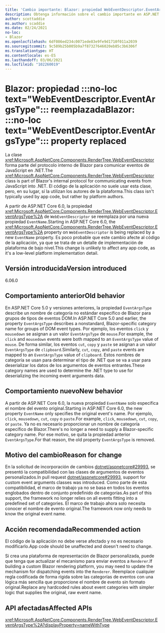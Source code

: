 ```yaml
---
title: 'Cambio importante: Blazor: propiedad WebEventDescriptor.EventArgsType reemplazada'
description: Obtenga información sobre el cambio importante en ASP.NET Core 6.0 en el que la propiedad WebEventDescriptor.EventArgsType se reemplaza por la propiedad EventName.
author: scottaddie
ms.author: scaddie
ms.date: 02/24/2021
no-loc:
- Blazor
ms.openlocfilehash: 6df086ed234c0071ede83e9fe9d1710f011a2039
ms.sourcegitcommit: 9c589b25b005b9a7f87327646020eb85c3b6306f
ms.translationtype: HT
ms.contentlocale: es-ES
ms.lasthandoff: 03/06/2021
ms.locfileid: "102260019"
---
```

# <a name="blazor-no-loc-textwebeventdescriptoreventargstype-property-replaced"></a><span data-ttu-id="0fde4-103">Blazor: propiedad :::no-loc text="WebEventDescriptor.EventArgsType"::: reemplazada</span><span class="sxs-lookup"><span data-stu-id="0fde4-103">Blazor: :::no-loc text="WebEventDescriptor.EventArgsType"::: property replaced</span></span>

<span data-ttu-id="0fde4-104">La clase <xref:Microsoft.AspNetCore.Components.RenderTree.WebEventDescriptor> forma parte del protocolo interno de Blazor para comunicar eventos de JavaScript en .NET.</span><span class="sxs-lookup"><span data-stu-id="0fde4-104">The <xref:Microsoft.AspNetCore.Components.RenderTree.WebEventDescriptor> class is part of Blazor's internal protocol for communicating events from JavaScript into .NET.</span></span> <span data-ttu-id="0fde4-105">El código de la aplicación no suele usar esta clase, pero, en su lugar, sí la utilizan los autores de la plataforma.</span><span class="sxs-lookup"><span data-stu-id="0fde4-105">This class isn't typically used by app code, but rather by platform authors.</span></span>

<span data-ttu-id="0fde4-106">A partir de ASP.NET Core 6.0, la propiedad <xref:Microsoft.AspNetCore.Components.RenderTree.WebEventDescriptor.EventArgsType%2A> de `WebEventDescriptor` se reemplaza por una nueva propiedad `EventName`.</span><span class="sxs-lookup"><span data-stu-id="0fde4-106">Starting in ASP.NET Core 6.0, the <xref:Microsoft.AspNetCore.Components.RenderTree.WebEventDescriptor.EventArgsType%2A> property on `WebEventDescriptor` is being replaced by a new `EventName` property.</span></span> <span data-ttu-id="0fde4-107">Es poco probable que este cambio afecte al código de la aplicación, ya que se trata de un detalle de implementación de plataforma de bajo nivel.</span><span class="sxs-lookup"><span data-stu-id="0fde4-107">This change is unlikely to affect any app code, as it's a low-level platform implementation detail.</span></span>

## <a name="version-introduced"></a><span data-ttu-id="0fde4-108">Versión introducida</span><span class="sxs-lookup"><span data-stu-id="0fde4-108">Version introduced</span></span>

<span data-ttu-id="0fde4-109">6.0</span><span class="sxs-lookup"><span data-stu-id="0fde4-109">6.0</span></span>

## <a name="old-behavior"></a><span data-ttu-id="0fde4-110">Comportamiento anterior</span><span class="sxs-lookup"><span data-stu-id="0fde4-110">Old behavior</span></span>

<span data-ttu-id="0fde4-111">En ASP.NET Core 5.0 y versiones anteriores, la propiedad `EventArgsType` describe un nombre de categoría no estándar específico de Blazor para grupos de tipos de eventos DOM.</span><span class="sxs-lookup"><span data-stu-id="0fde4-111">In ASP.NET Core 5.0 and earlier, the property `EventArgsType` describes a nonstandard, Blazor-specific category name for groups of DOM event types.</span></span> <span data-ttu-id="0fde4-112">Por ejemplo, los eventos `click` y `mousedown` se asignan a un valor `EventArgsType` de `mouse`.</span><span class="sxs-lookup"><span data-stu-id="0fde4-112">For example, the `click` and `mousedown` events were both mapped to an `EventArgsType` value of `mouse`.</span></span> <span data-ttu-id="0fde4-113">De forma similar, los eventos `cut`, `copy` y `paste` se asignan a un valor `EventArgsType` de `clipboard`.</span><span class="sxs-lookup"><span data-stu-id="0fde4-113">Similarly, `cut`, `copy`, and `paste` events are mapped to an `EventArgsType` value of `clipboard`.</span></span> <span data-ttu-id="0fde4-114">Estos nombres de categoría se usan para determinar el tipo de .NET que se va a usar para deserializar los datos de los argumentos de eventos entrantes.</span><span class="sxs-lookup"><span data-stu-id="0fde4-114">These category names are used to determine the .NET type to use for deserializing the incoming event arguments data.</span></span>

## <a name="new-behavior"></a><span data-ttu-id="0fde4-115">Comportamiento nuevo</span><span class="sxs-lookup"><span data-stu-id="0fde4-115">New behavior</span></span>

<span data-ttu-id="0fde4-116">A partir de ASP.NET Core 6.0, la nueva propiedad `EventName` solo especifica el nombre del evento original.</span><span class="sxs-lookup"><span data-stu-id="0fde4-116">Starting in ASP.NET Core 6.0, the new property `EventName` only specifies the original event's name.</span></span> <span data-ttu-id="0fde4-117">Por ejemplo, `click`, `mousedown`, `cut`, `copy` o `paste`.</span><span class="sxs-lookup"><span data-stu-id="0fde4-117">For example, `click`, `mousedown`, `cut`, `copy`, or `paste`.</span></span> <span data-ttu-id="0fde4-118">Ya no es necesario proporcionar un nombre de categoría específico de Blazor.</span><span class="sxs-lookup"><span data-stu-id="0fde4-118">There's no longer a need to supply a Blazor-specific category name.</span></span> <span data-ttu-id="0fde4-119">Por ese motivo, se quita la propiedad anterior `EventArgsType`.</span><span class="sxs-lookup"><span data-stu-id="0fde4-119">For that reason, the old property `EventArgsType` is removed.</span></span>

## <a name="reason-for-change"></a><span data-ttu-id="0fde4-120">Motivo del cambio</span><span class="sxs-lookup"><span data-stu-id="0fde4-120">Reason for change</span></span>

<span data-ttu-id="0fde4-121">En la solicitud de incorporación de cambios [dotnet/aspnetcore#29993](https://github.com/dotnet/aspnetcore/pull/29993), se presentó la compatibilidad con las clases de argumentos de eventos personalizados.</span><span class="sxs-lookup"><span data-stu-id="0fde4-121">In pull request [dotnet/aspnetcore#29993](https://github.com/dotnet/aspnetcore/pull/29993), support for custom event arguments classes was introduced.</span></span> <span data-ttu-id="0fde4-122">Como parte de esta compatibilidad, el marco de trabajo ya no se basa en todos los eventos englobados dentro de conjunto predefinido de categorías.</span><span class="sxs-lookup"><span data-stu-id="0fde4-122">As part of this support, the framework no longer relies on all events fitting into a predefined set of categories.</span></span> <span data-ttu-id="0fde4-123">El marco de trabajo ahora solo necesita conocer el nombre de evento original.</span><span class="sxs-lookup"><span data-stu-id="0fde4-123">The framework now only needs to know the original event name.</span></span>

## <a name="recommended-action"></a><span data-ttu-id="0fde4-124">Acción recomendada</span><span class="sxs-lookup"><span data-stu-id="0fde4-124">Recommended action</span></span>

<span data-ttu-id="0fde4-125">El código de la aplicación no debe verse afectado y no es necesario modificarlo.</span><span class="sxs-lookup"><span data-stu-id="0fde4-125">App code should be unaffected and doesn't need to change.</span></span>

<span data-ttu-id="0fde4-126">Si crea una plataforma de representación de Blazor personalizada, puede que tenga que actualizar el mecanismo para enviar eventos a `Renderer`.</span><span class="sxs-lookup"><span data-stu-id="0fde4-126">If building a custom Blazor rendering platform, you may need to update the mechanism for dispatching events into the `Renderer`.</span></span> <span data-ttu-id="0fde4-127">Reemplace cualquier regla codificada de forma rígida sobre las categorías de eventos con una lógica más sencilla que proporcione el nombre de evento sin formato original.</span><span class="sxs-lookup"><span data-stu-id="0fde4-127">Replace any hardcoded rules about event categories with simpler logic that supplies the original, raw event name.</span></span>

## <a name="affected-apis"></a><span data-ttu-id="0fde4-128">API afectadas</span><span class="sxs-lookup"><span data-stu-id="0fde4-128">Affected APIs</span></span>

<xref:Microsoft.AspNetCore.Components.RenderTree.WebEventDescriptor.EventArgsType%2A?displayProperty=nameWithType>

<!--

## Category

ASP.NET Core

## Affected APIs

`P:Microsoft.AspNetCore.Components.RenderTree.WebEventDescriptor.EventArgsType`

-->
